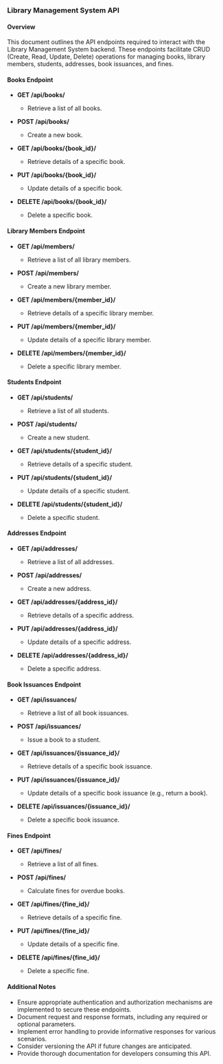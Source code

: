 ### Library Management System API

#### Overview

This document outlines the API endpoints required to interact with the Library Management System backend. These endpoints facilitate CRUD (Create, Read, Update, Delete) operations for managing books, library members, students, addresses, book issuances, and fines.

#### Books Endpoint

- **GET /api/books/**
  - Retrieve a list of all books.

- **POST /api/books/**
  - Create a new book.

- **GET /api/books/{book_id}/**
  - Retrieve details of a specific book.

- **PUT /api/books/{book_id}/**
  - Update details of a specific book.

- **DELETE /api/books/{book_id}/**
  - Delete a specific book.

#### Library Members Endpoint

- **GET /api/members/**
  - Retrieve a list of all library members.

- **POST /api/members/**
  - Create a new library member.

- **GET /api/members/{member_id}/**
  - Retrieve details of a specific library member.

- **PUT /api/members/{member_id}/**
  - Update details of a specific library member.

- **DELETE /api/members/{member_id}/**
  - Delete a specific library member.

#### Students Endpoint

- **GET /api/students/**
  - Retrieve a list of all students.

- **POST /api/students/**
  - Create a new student.

- **GET /api/students/{student_id}/**
  - Retrieve details of a specific student.

- **PUT /api/students/{student_id}/**
  - Update details of a specific student.

- **DELETE /api/students/{student_id}/**
  - Delete a specific student.

#### Addresses Endpoint

- **GET /api/addresses/**
  - Retrieve a list of all addresses.

- **POST /api/addresses/**
  - Create a new address.

- **GET /api/addresses/{address_id}/**
  - Retrieve details of a specific address.

- **PUT /api/addresses/{address_id}/**
  - Update details of a specific address.

- **DELETE /api/addresses/{address_id}/**
  - Delete a specific address.

#### Book Issuances Endpoint

- **GET /api/issuances/**
  - Retrieve a list of all book issuances.

- **POST /api/issuances/**
  - Issue a book to a student.

- **GET /api/issuances/{issuance_id}/**
  - Retrieve details of a specific book issuance.

- **PUT /api/issuances/{issuance_id}/**
  - Update details of a specific book issuance (e.g., return a book).

- **DELETE /api/issuances/{issuance_id}/**
  - Delete a specific book issuance.

#### Fines Endpoint

- **GET /api/fines/**
  - Retrieve a list of all fines.

- **POST /api/fines/**
  - Calculate fines for overdue books.

- **GET /api/fines/{fine_id}/**
  - Retrieve details of a specific fine.

- **PUT /api/fines/{fine_id}/**
  - Update details of a specific fine.

- **DELETE /api/fines/{fine_id}/**
  - Delete a specific fine.

#### Additional Notes

- Ensure appropriate authentication and authorization mechanisms are implemented to secure these endpoints.
- Document request and response formats, including any required or optional parameters.
- Implement error handling to provide informative responses for various scenarios.
- Consider versioning the API if future changes are anticipated.
- Provide thorough documentation for developers consuming this API.
